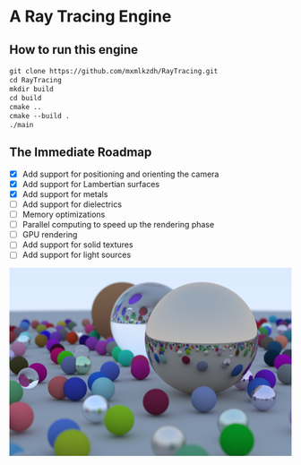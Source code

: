 # A Ray Tracing Engine
## How to run this engine
```
git clone https://github.com/mxmlkzdh/RayTracing.git
cd RayTracing
mkdir build
cd build
cmake ..
cmake --build .
./main
```
## The Immediate Roadmap
- [x] Add support for positioning and orienting the camera
- [x] Add support for Lambertian surfaces
- [x] Add support for metals
- [ ] Add support for dielectrics
- [ ] Memory optimizations
- [ ] Parallel computing to speed up the rendering phase
- [ ] GPU rendering
- [ ] Add support for solid textures
- [ ] Add support for light sources

![Ray Tracing 101](data/output_final.jpg)
